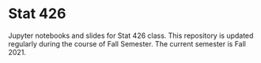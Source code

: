 # Stat 426

Jupyter notebooks and slides for Stat 426 class.  This repository is updated regularly during the course of Fall Semester.  The current semester is Fall 2021.  

